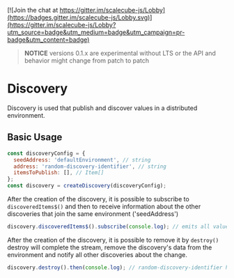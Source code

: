 [![Join the chat at https://gitter.im/scalecube-js/Lobby](https://badges.gitter.im/scalecube-js/Lobby.svg)](https://gitter.im/scalecube-js/Lobby?utm_source=badge&utm_medium=badge&utm_campaign=pr-badge&utm_content=badge)

> **NOTICE** versions 0.1.x are experimental without LTS or the API and behavior might change from patch to patch

# Discovery

Discovery is used that publish and discover values in a distributed environment.

## Basic Usage

```javascript
const discoveryConfig = {
  seedAddress: 'defaultEnvironment', // string
  address: 'random-discovery-identifier', // string
  itemsToPublish: [], // Item[]
};
const discovery = createDiscovery(discoveryConfig);
```

After the creation of the discovery, it is possible to subscribe to `discoveredItems$()`
and then to receive information about the other discoveries that join the same environment ('seedAddress')

```javascript
discovery.discoveredItems$().subscribe(console.log); // emits all values from the other discoveries that are joining the same 'seedAddress'
```

After the creation of the discovery, it is possible to remove it by `destroy()`
destroy will complete the stream, remove the discovery's data from the environment
and notify all other discoveries about the change.

```javascript
discovery.destroy().then(console.log); // random-discovery-identifier has been removed from defaultEnvironment
```
